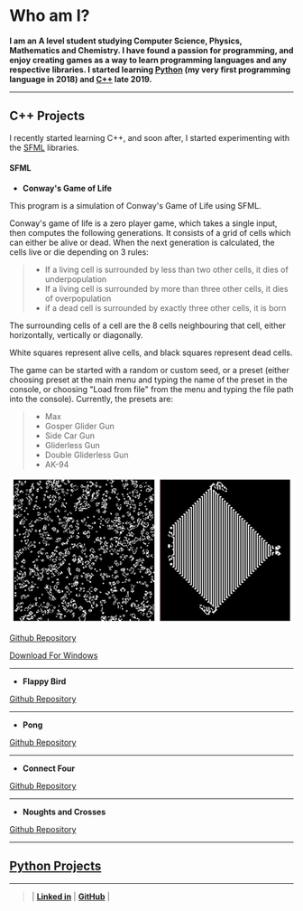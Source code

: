 # Who am I?

**I am an A level student studying Computer Science, Physics, Mathematics and Chemistry. I have found a passion for programming, and enjoy creating games as a way to learn programming languages and any respective libraries. I started learning [Python](#python-projects) (my very first programming language in 2018) and [C++](#c-projects) late 2019.**

---

## C++ Projects

I recently started learning C++, and soon after, I started experimenting with the [SFML](#sfml) libraries.

#### SFML

- **Conway's Game of Life**

This program is a simulation of Conway's Game of Life using SFML.

Conway's game of life is a zero player game, which takes a single input, then computes the following generations. It consists of a grid of cells which can either be alive or dead. When the next generation is calculated, the cells live or die depending on 3 rules:

> - If a living cell is surrounded by less than two other cells, it dies of underpopulation
> - If a living cell is surrounded by more than three other cells, it dies of overpopulation
> - if a dead cell is surrounded by exactly three other cells, it is born

The surrounding cells of a cell are the 8 cells neighbouring that cell, either horizontally, vertically or diagonally.

White squares represent alive cells, and black squares represent dead cells.

The game can be started with a random or custom seed, or a preset (either choosing preset at the main menu and typing the name of the preset in the console, or choosing "Load from file" from the menu and typing the file path into the console). Currently, the presets are:

>   - Max
>   - Gosper Glider Gun
>   - Side Car Gun
>   - Gliderless Gun
>   - Double Gliderless Gun
>   - AK-94


![image](/ProgramRepos/SFML-GameOfLife/GameOfLifeFiles/CombinedImage.png "Random seed (left) and the 'Max' (right)")

[Github Repository](https://github.com/owenpauptit/sfml-gameoflife)

[Download For Windows](/ProgramRepos/SFML-GameOfLife/GameOfLife.zip?raw=true)

---

- **Flappy Bird**

[Github Repository](https://github.com/owenpauptit/sfml-flappybird)


---

- **Pong**

[Github Repository](https://github.com/owenpauptit/sfml-pong)

---

- **Connect Four**

[Github Repository](https://github.com/owenpauptit/sfml-connectfour)

---

- **Noughts and Crosses**

[Github Repository](https://github.com/owenpauptit/sfml-noughtsandcrosses)

---

## [Python Projects](/PythonPage.md)

***  
  
  
>
>
> | **[Linked in](https://linkedin.com/in/owen-pauptit/)** | **[GitHub](https://github.com/owenpauptit/)** |
>
